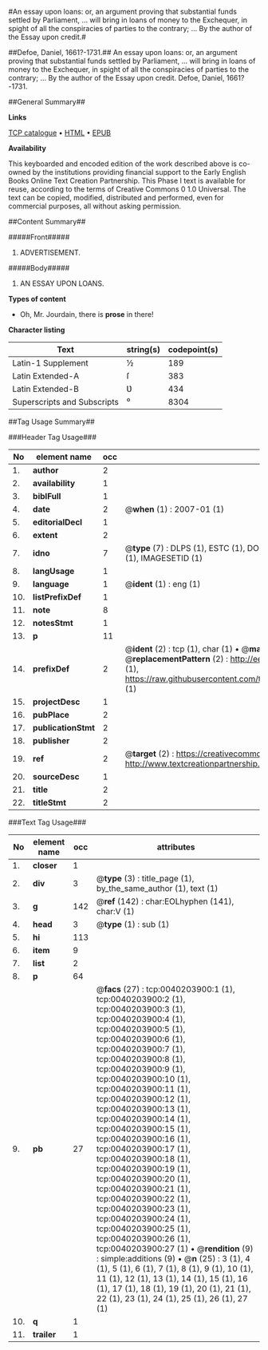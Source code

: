 #An essay upon loans: or, an argument proving that substantial funds settled by Parliament, ... will bring in loans of money to the Exchequer, in spight of all the conspiracies of parties to the contrary; ... By the author of the Essay upon credit.#

##Defoe, Daniel, 1661?-1731.##
An essay upon loans: or, an argument proving that substantial funds settled by Parliament, ... will bring in loans of money to the Exchequer, in spight of all the conspiracies of parties to the contrary; ... By the author of the Essay upon credit.
Defoe, Daniel, 1661?-1731.

##General Summary##

**Links**

[TCP catalogue](http://www.ota.ox.ac.uk/tcp/)  • 
[HTML](http://tei.it.ox.ac.uk/tcp/Texts-HTML/free/004/004834073.html)  • 
[EPUB](http://tei.it.ox.ac.uk/tcp/Texts-EPUB/free/004/004834073.epub)

**Availability**

This keyboarded and encoded edition of the
	       work described above is co-owned by the institutions
	       providing financial support to the Early English Books
	       Online Text Creation Partnership. This Phase I text is
	       available for reuse, according to the terms of Creative
	       Commons 0 1.0 Universal. The text can be copied,
	       modified, distributed and performed, even for
	       commercial purposes, all without asking permission.


##Content Summary##

#####Front#####

1. ADVERTISEMENT.

#####Body#####

1. AN
ESSAY
UPON
LOANS.

**Types of content**

  * Oh, Mr. Jourdain, there is **prose** in there!

**Character listing**


|Text|string(s)|codepoint(s)|
|---|---|---|
|Latin-1 Supplement|½|189|
|Latin Extended-A|ſ|383|
|Latin Extended-B|Ʋ|434|
|Superscripts             and Subscripts|⁰|8304|

##Tag Usage Summary##

###Header Tag Usage###

|No|element name|occ|attributes|
|---|---|---|---|
|1.|__author__|2||
|2.|__availability__|1||
|3.|__biblFull__|1||
|4.|__date__|2| @__when__ (1) : 2007-01 (1)|
|5.|__editorialDecl__|1||
|6.|__extent__|2||
|7.|__idno__|7| @__type__ (7) : DLPS (1), ESTC (1), DOCNO (1), TCP (1), GALEDOCNO (1), CONTENTSET (1), IMAGESETID (1)|
|8.|__langUsage__|1||
|9.|__language__|1| @__ident__ (1) : eng (1)|
|10.|__listPrefixDef__|1||
|11.|__note__|8||
|12.|__notesStmt__|1||
|13.|__p__|11||
|14.|__prefixDef__|2| @__ident__ (2) : tcp (1), char (1)  •  @__matchPattern__ (2) : ([0-9\-]+):([0-9IVX]+) (1), (.+) (1)  •  @__replacementPattern__ (2) : http://eebo.chadwyck.com/downloadtiff?vid=$1&page=$2 (1), https://raw.githubusercontent.com/textcreationpartnership/Texts/master/tcpchars.xml#$1 (1)|
|15.|__projectDesc__|1||
|16.|__pubPlace__|2||
|17.|__publicationStmt__|2||
|18.|__publisher__|2||
|19.|__ref__|2| @__target__ (2) : https://creativecommons.org/publicdomain/zero/1.0/ (1), http://www.textcreationpartnership.org/docs/. (1)|
|20.|__sourceDesc__|1||
|21.|__title__|2||
|22.|__titleStmt__|2||


###Text Tag Usage###

|No|element name|occ|attributes|
|---|---|---|---|
|1.|__closer__|1||
|2.|__div__|3| @__type__ (3) : title_page (1), by_the_same_author (1), text (1)|
|3.|__g__|142| @__ref__ (142) : char:EOLhyphen (141), char:V (1)|
|4.|__head__|3| @__type__ (1) : sub (1)|
|5.|__hi__|113||
|6.|__item__|9||
|7.|__list__|2||
|8.|__p__|64||
|9.|__pb__|27| @__facs__ (27) : tcp:0040203900:1 (1), tcp:0040203900:2 (1), tcp:0040203900:3 (1), tcp:0040203900:4 (1), tcp:0040203900:5 (1), tcp:0040203900:6 (1), tcp:0040203900:7 (1), tcp:0040203900:8 (1), tcp:0040203900:9 (1), tcp:0040203900:10 (1), tcp:0040203900:11 (1), tcp:0040203900:12 (1), tcp:0040203900:13 (1), tcp:0040203900:14 (1), tcp:0040203900:15 (1), tcp:0040203900:16 (1), tcp:0040203900:17 (1), tcp:0040203900:18 (1), tcp:0040203900:19 (1), tcp:0040203900:20 (1), tcp:0040203900:21 (1), tcp:0040203900:22 (1), tcp:0040203900:23 (1), tcp:0040203900:24 (1), tcp:0040203900:25 (1), tcp:0040203900:26 (1), tcp:0040203900:27 (1)  •  @__rendition__ (9) : simple:additions (9)  •  @__n__ (25) : 3 (1), 4 (1), 5 (1), 6 (1), 7 (1), 8 (1), 9 (1), 10 (1), 11 (1), 12 (1), 13 (1), 14 (1), 15 (1), 16 (1), 17 (1), 18 (1), 19 (1), 20 (1), 21 (1), 22 (1), 23 (1), 24 (1), 25 (1), 26 (1), 27 (1)|
|10.|__q__|1||
|11.|__trailer__|1||
